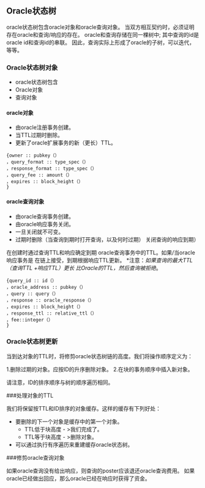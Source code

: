 ## Oracle状态树

oracle状态树包含oracle对象和oracle查询对象。 当双方相互契约时，必须证明存在oracle和查询/响应的存在。 oracle和查询存储在同一棵树中; 其中查询的id是oracle id和查询id的串联。 因此，查询实际上形成了oracle的子树，可以迭代，等等。

### Oracle状态树对象

 -  oracle状态树包含
   -  Oracle对象
   - 查询对象

#### oracle对象

 - 由oracle注册事务创建。
 - 当TTL过期时删除。
 - 更新了oracle扩展事务的新（更长）TTL。

```
{owner :: pubkey（）
，query_format :: type_spec（）
，response_format :: type_spec（）
，query_fee :: amount（）
，expires :: block_height（）
}
```

#### oracle查询对象

 - 由oracle查询事务创建。
 - 由oracle响应事务关闭。
 - 一旦关闭就不可变。
 - 过期时删除（当查询到期时打开查询，以及何时过期）
关闭查询的响应到期）

在创建时通过查询TTL和响应确定到期
oracle查询事务中的TTL。如果/当oracle响应事务是
在链上接受，到期根据响应TTL更新。
*注意：*如果查询的最大TTL（查询TTL +响应TTL）更长
比Oracle的TTL，然后查询被拒绝*。

```
{query_id :: id（）
，oracle_address :: pubkey（）
，query :: query（）
，response :: oracle_response（）
，expires :: block_height（）
，response_ttl :: relative_ttl（）
，fee::integer（）
}
```

### Oracle状态树更新

当到达对象的TTL时，将修剪oracle状态树链的高度。我们将操作顺序定义为：

1.删​​除过期的对象。应按ID的升序删除对象。
2.在块的事务顺序中插入新对象。

请注意，ID的排序顺序与树的顺序遍历相同。

###处理对象的TTL

我们将保留按TTL和ID排序的对象缓存。这样的缓存有下列好处：
 - 要删除的下一个对象是缓存中的第一个对象。
   -  TTL低于块高度 - >我们完成了。
   -  TTL等于块高度 - >删除对象。
 - 可以通过执行有序遍历来重建缓存oracle状态树。

###修剪oracle查询对象


如果oracle查询没有给出响应，则查询的poster应该退还oracle查询费用。 如果oracle已经做出回应，那么oracle已经在响应时获得了资金。

